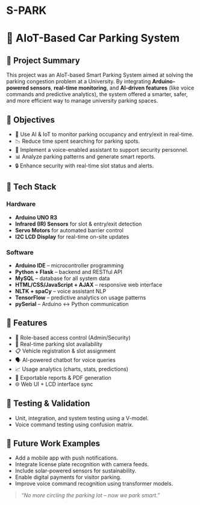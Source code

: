 # S-PARK
# 🚗 AIoT-Based Car Parking System

## 📘 Project Summary

This project was an AIoT-based Smart Parking System aimed at solving the parking congestion problem at a University. By integrating **Arduino-powered sensors**, **real-time monitoring**, and **AI-driven features** (like voice commands and predictive analytics), the system offered a smarter, safer, and more efficient way to manage university parking spaces.

## 🎯 Objectives
- 🧠 Use AI & IoT to monitor parking occupancy and entry/exit in real-time.
- 📉 Reduce time spent searching for parking spots.
- 🎤 Implement a voice-enabled assistant to support security personnel.
- 📊 Analyze parking patterns and generate smart reports.
- 🔒 Enhance security with real-time slot status and alerts.

## 🧱 Tech Stack

### Hardware
- **Arduino UNO R3**
- **Infrared (IR) Sensors** for slot & entry/exit detection
- **Servo Motors** for automated barrier control
- **I2C LCD Display** for real-time on-site updates

### Software
- **Arduino IDE** – microcontroller programming
- **Python + Flask** – backend and RESTful API
- **MySQL** – database for all system data
- **HTML/CSS/JavaScript + AJAX** – responsive web interface
- **NLTK + spaCy** – voice assistant NLP
- **TensorFlow** – predictive analytics on usage patterns
- **pySerial** – Arduino ↔ Python communication

## 🔧 Features

- 🔐 Role-based access control (Admin/Security)
- 🚦 Real-time parking slot availability
- 📋 Vehicle registration & slot assignment
- 🗣️ AI-powered chatbot for voice queries
- 📈 Usage analytics (charts, stats, predictions)
- 🧾 Exportable reports & PDF generation
- 🌐 Web UI + LCD interface sync

## 🧪 Testing & Validation

- Unit, integration, and system testing using a V-model.
- Voice command testing using confusion matrix.


## 🔮 Future Work Examples

- Add a mobile app with push notifications.
- Integrate license plate recognition with camera feeds.
- Include solar-powered sensors for sustainability.
- Enable digital payments for visitor parking.
- Improve voice command recognition using transformer models.

> *“No more circling the parking lot – now we park smart.”*



